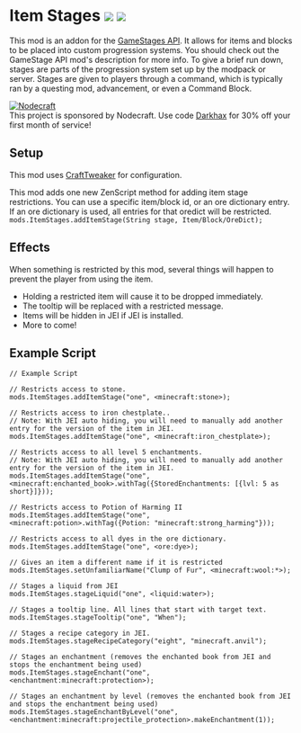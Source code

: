 # Item Stages [![](http://cf.way2muchnoise.eu/280316.svg)](https://minecraft.curseforge.com/projects/item-stages) [![](http://cf.way2muchnoise.eu/versions/280316.svg)](https://minecraft.curseforge.com/projects/item-stages)

This mod is an addon for the [GameStages API](https://minecraft.curseforge.com/projects/game-stages). It allows for items and blocks to be placed into custom progression systems.  You should check out the GameStage API mod's description for more info. To give a brief run down, stages are parts of the progression system set up by the modpack or server. Stages are given to players through a command, which is typically ran by a questing mod, advancement, or even a Command Block.

[![Nodecraft](https://nodecraft.com/assets/images/logo-dark.png)](https://nodecraft.com/r/darkhax)    
This project is sponsored by Nodecraft. Use code [Darkhax](https://nodecraft.com/r/darkhax) for 30% off your first month of service!

## Setup

This mod uses [CraftTweaker](https://minecraft.curseforge.com/projects/crafttweaker) for configuration.

This mod adds one new ZenScript method for adding item stage restrictions. You can use a specific item/block id, or an ore dictionary entry. If an ore dictionary is used, all entries for that oredict will be restricted. `mods.ItemStages.addItemStage(String stage, Item/Block/OreDict);`

## Effects

When something is restricted by this mod, several things will happen to prevent the player from using the item. 

- Holding a restricted item will cause it to be dropped immediately.
- The tooltip will be replaced with a restricted message.
- Items will be hidden in JEI if JEI is installed. 
- More to come!

## Example Script

```
// Example Script

// Restricts access to stone.
mods.ItemStages.addItemStage("one", <minecraft:stone>);

// Restricts access to iron chestplate..
// Note: With JEI auto hiding, you will need to manually add another entry for the version of the item in JEI.
mods.ItemStages.addItemStage("one", <minecraft:iron_chestplate>);

// Restricts access to all level 5 enchantments.
// Note: With JEI auto hiding, you will need to manually add another entry for the version of the item in JEI.
mods.ItemStages.addItemStage("one", <minecraft:enchanted_book>.withTag({StoredEnchantments: [{lvl: 5 as short}]}));

// Restricts access to Potion of Harming II
mods.ItemStages.addItemStage("one", <minecraft:potion>.withTag({Potion: "minecraft:strong_harming"}));

// Restricts access to all dyes in the ore dictionary.
mods.ItemStages.addItemStage("one", <ore:dye>);

// Gives an item a different name if it is restricted
mods.ItemStages.setUnfamiliarName("Clump of Fur", <minecraft:wool:*>);

// Stages a liquid from JEI
mods.ItemStages.stageLiquid("one", <liquid:water>);

// Stages a tooltip line. All lines that start with target text.
mods.ItemStages.stageTooltip("one", "When");

// Stages a recipe category in JEI.
mods.ItemStages.stageRecipeCategory("eight", "minecraft.anvil");

// Stages an enchantment (removes the enchanted book from JEI and stops the enchantment being used)
mods.ItemStages.stageEnchant("one", <enchantment:minecraft:protection>);

// Stages an enchantment by level (removes the enchanted book from JEI and stops the enchantment being used)
mods.ItemStages.stageEnchantByLevel("one", <enchantment:minecraft:projectile_protection>.makeEnchantment(1));
```
